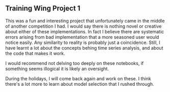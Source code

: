 ## Training Wing Project 1

This was a fun and interesting project that unfortunately came in the middle of another competition I had. I would say there is nothing novel or creative about either of these implementations. In fact I believe there are systematic errors arising from bad implementation that a more seasoned user would notice easily. Any similarity to reality is probably just a coincidence. Still, I have learnt a lot about the concepts behing time series analysis, and about the code that makes it work.

I would recommend not delving too deeply on these notebooks, if something seems illogical it is likely an oversight.

During the holidays, I will come back again and work on these. I think there's a lot more to learn about model selection that I rushed through.
